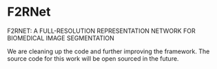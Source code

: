 # F2RNet
 F2RNET: A FULL-RESOLUTION REPRESENTATION NETWORK FOR BIOMEDICAL IMAGE SEGMENTATION

We are cleaning up the code and further improving the framework. The source code for this work will be open sourced in the future.
